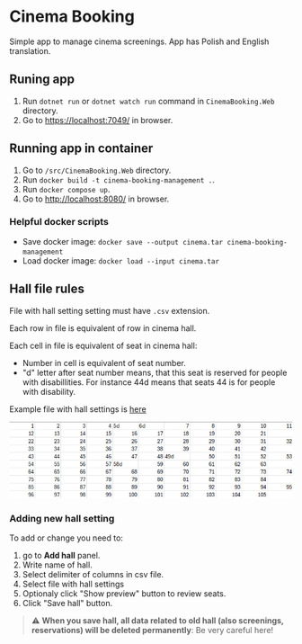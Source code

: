 # Cinema Booking

Simple app to manage cinema screenings. App has Polish and English translation.

## Runing app

1. Run `dotnet run` or `dotnet watch run` command in `CinemaBooking.Web` directory.
1. Go to <https://localhost:7049/> in browser.

## Running app in container

1. Go to `/src/CinemaBooking.Web` directory.
1. Run `docker build -t cinema-booking-management .`.
1. Run	`docker compose up`.
1. Go to <http://localhost:8080/> in browser.

### Helpful docker scripts

- Save docker image: `docker save --output cinema.tar cinema-booking-management`
- Load docker image: `docker load --input cinema.tar`

## Hall file rules

File with hall setting setting must have `.csv` extension.

Each row in file is equivalent of row in cinema hall.

Each cell in file is equivalent of seat in cinema hall:
- Number in cell is equivalent of seat number.
- "d" letter after seat number means, that this seat is reserved for people with disabillities. For instance 44d means that seats 44 is for people with disability.

Example file with hall settings is [here](/attachments/example.seed.csv)

![example seats file](/attachments/example_seats_file.png)

### Adding new hall setting

To add or change you need to:

1. go to **Add hall** panel.
1. Write name of hall.
1. Select delimiter of columns in csv file.
1. Select file with hall settings
1. Optionaly click "Show preview" button to review seats.
1. Click "Save hall" button.

> :warning: **When you save hall, all data related to old hall (also screenings, reservations) will be deleted permanently**: Be very careful here!

